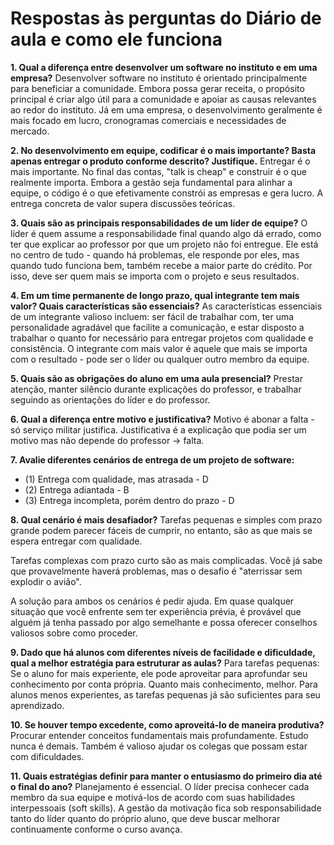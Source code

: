 # Respostas às perguntas do Diário de aula e como ele funciona

**1. Qual a diferença entre desenvolver um software no instituto e em uma empresa?**
Desenvolver software no instituto é orientado principalmente para beneficiar a comunidade. Embora possa gerar receita, o propósito principal é criar algo útil para a comunidade e apoiar as causas relevantes ao redor do instituto. Já em uma empresa, o desenvolvimento geralmente é mais focado em lucro, cronogramas comerciais e necessidades de mercado.

**2. No desenvolvimento em equipe, codificar é o mais importante? Basta apenas entregar o produto conforme descrito? Justifique.**
Entregar é o mais importante. No final das contas, "talk is cheap" e construir é o que realmente importa. Embora a gestão seja fundamental para alinhar a equipe, o código é o que efetivamente constrói as empresas e gera lucro. A entrega concreta de valor supera discussões teóricas.

**3. Quais são as principais responsabilidades de um líder de equipe?**
O líder é quem assume a responsabilidade final quando algo dá errado, como ter que explicar ao professor por que um projeto não foi entregue. Ele está no centro de tudo - quando há problemas, ele responde por eles, mas quando tudo funciona bem, também recebe a maior parte do crédito. Por isso, deve ser quem mais se importa com o projeto e seus resultados.

**4. Em um time permanente de longo prazo, qual integrante tem mais valor? Quais características são essenciais?**
As características essenciais de um integrante valioso incluem: ser fácil de trabalhar com, ter uma personalidade agradável que facilite a comunicação, e estar disposto a trabalhar o quanto for necessário para entregar projetos com qualidade e consistência. O integrante com mais valor é aquele que mais se importa com o resultado - pode ser o líder ou qualquer outro membro da equipe.

**5. Quais são as obrigações do aluno em uma aula presencial?**
Prestar atenção, manter silêncio durante explicações do professor, e trabalhar seguindo as orientações do líder e do professor.

**6. Qual a diferença entre motivo e justificativa?**
Motivo é abonar a falta - só serviço militar justifica. Justificativa é a explicação que podia ser um motivo mas não depende do professor -> falta.

**7. Avalie diferentes cenários de entrega de um projeto de software:**
- (1) Entrega com qualidade, mas atrasada - D
- (2) Entrega adiantada - B
- (3) Entrega incompleta, porém dentro do prazo - D

**8. Qual cenário é mais desafiador?**
Tarefas pequenas e simples com prazo grande podem parecer fáceis de cumprir, no entanto, são as que mais se espera entregar com qualidade.

Tarefas complexas com prazo curto são as mais complicadas. Você já sabe que provavelmente haverá problemas, mas o desafio é "aterrissar sem explodir o avião".

A solução para ambos os cenários é pedir ajuda. Em quase qualquer situação que você enfrente sem ter experiência prévia, é provável que alguém já tenha passado por algo semelhante e possa oferecer conselhos valiosos sobre como proceder.

**9. Dado que há alunos com diferentes níveis de facilidade e dificuldade, qual a melhor estratégia para estruturar as aulas?**
Para tarefas pequenas: Se o aluno for mais experiente, ele pode aproveitar para aprofundar seu conhecimento por conta própria. Quanto mais conhecimento, melhor. Para alunos menos experientes, as tarefas pequenas já são suficientes para seu aprendizado.

**10. Se houver tempo excedente, como aproveitá-lo de maneira produtiva?**
Procurar entender conceitos fundamentais mais profundamente. Estudo nunca é demais. Também é valioso ajudar os colegas que possam estar com dificuldades.

**11. Quais estratégias definir para manter o entusiasmo do primeiro dia até o final do ano?**
Planejamento é essencial. O líder precisa conhecer cada membro da sua equipe e motivá-los de acordo com suas habilidades interpessoais (soft skills). A gestão da motivação fica sob responsabilidade tanto do líder quanto do próprio aluno, que deve buscar melhorar continuamente conforme o curso avança.
